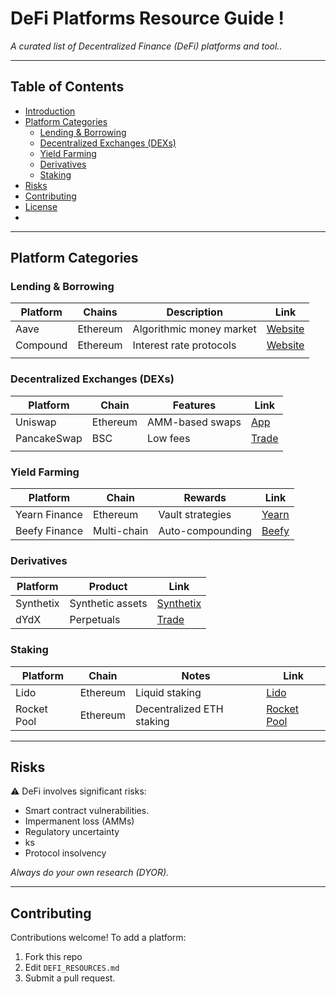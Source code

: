 # DeFi Platforms Resource Guide !

*A curated list of Decentralized Finance (DeFi) platforms and tool..*

---
## Table of Contents
- [Introduction](#introduction)
- [Platform Categories](#platform-categories)
  - [Lending & Borrowing](#lending--borrowing)
  - [Decentralized Exchanges (DEXs)](#decentralized-exchanges-dexs)
  - [Yield Farming](#yield-farming)
  - [Derivatives](#derivatives)
  - [Staking](#staking)
- [Risks](#risks)
- [Contributing](#contributing)
- [License](#license)
- 
---
## Platform Categories
### Lending & Borrowing

| Platform      | Chains       | Description | Link |
|---------------|-------------|-------------|------|
| Aave          | Ethereum    | Algorithmic money market | [Website](https://aave.com) |
| Compound      | Ethereum    | Interest rate protocols | [Website](https://compound.finance) |
| <!-- Add more --> |             |             |      |

### Decentralized Exchanges (DEXs)
| Platform      | Chain       | Features | Link |
|---------------|-------------|----------|------|
| Uniswap       | Ethereum    | AMM-based swaps | [App](https://app.uniswap.org) |
| PancakeSwap   | BSC         | Low fees | [Trade](https://pancakeswap.finance) |
| <!-- Add more --> |             |          |      |

### Yield Farming
| Platform      | Chain       | Rewards | Link |
|---------------|-------------|---------|------|
| Yearn Finance | Ethereum    | Vault strategies | [Yearn](https://yearn.finance) |
| Beefy Finance | Multi-chain | Auto-compounding | [Beefy](https://beefy.finance) |

### Derivatives
| Platform      | Product       | Link |
|---------------|---------------|------|
| Synthetix     | Synthetic assets | [Synthetix](https://synthetix.io) |
| dYdX          | Perpetuals    | [Trade](https://dydx.exchange) |

### Staking
| Platform      | Chain       | Notes | Link |
|---------------|-------------|-------|------|
| Lido          | Ethereum    | Liquid staking | [Lido](https://lido.fi) |
| Rocket Pool   | Ethereum    | Decentralized ETH staking | [Rocket Pool](https://rocketpool.net) |

---

## Risks
⚠️ DeFi involves significant risks:
- Smart contract vulnerabilities.
- Impermanent loss (AMMs)
- Regulatory uncertainty
- ks
- Protocol insolvency

*Always do your own research (DYOR).*

---

## Contributing
Contributions welcome! To add a platform:
1. Fork this repo
2. Edit `DEFI_RESOURCES.md`
3. Submit a pull request.
